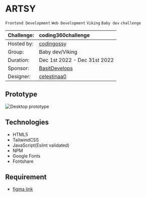 # ARTSY
`Frontend Development` `Web Development` `Viking` `Baby dev` `challenge`

|Challenge: | coding360challenge                                |
|:----------|:--------------------------------------------------|
|Hosted by: | [codingossy](https://twitter.com/codingossy)      |
|Group:     | Baby dev/Viking                                   |
|Duration:  | Dec 1st 2022 - Dec 31st 2022                      |
|Sponsor:   | [BasitDevelops](https://twitter.com/BasitDevelops)|
|Designer:  | [celestinaa0](https://twitter.com/celestinaa0)    |

## Prototype

![Desktop prototype](/images/prototype.png)

## Technologies

- HTML5
- TailwindCSS
- JavaScript(Eslint validated)
- NPM
- Google Fonts
- Fontshare

## Requirement

- [figma link](https://www.figma.com/file/18hZ5n19imr8RxmzwXUtKK/ARTSY?node-id=302%3A119&t=mkbfAHKhY0dCptfM-1)
  